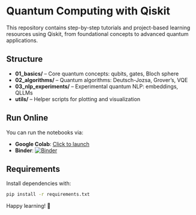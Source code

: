 # Quantum Computing with Qiskit

This repository contains step-by-step tutorials and project-based learning resources using Qiskit, from foundational concepts to advanced quantum applications.

## Structure

- **01_basics/** – Core quantum concepts: qubits, gates, Bloch sphere
- **02_algorithms/** – Quantum algorithms: Deutsch-Jozsa, Grover’s, VQE
- **03_nlp_experiments/** – Experimental quantum NLP: embeddings, QLLMs
- **utils/** – Helper scripts for plotting and visualization

## Run Online

You can run the notebooks via:
- **Google Colab**: [Click to launch](https://colab.research.google.com/)
- **Binder**: [![Binder](https://mybinder.org/badge_logo.svg)](https://mybinder.org/v2/gh/yourusername/quantum-computing-with-qiskit/HEAD)

## Requirements

Install dependencies with:
```bash
pip install -r requirements.txt
```

Happy learning! 🚀
